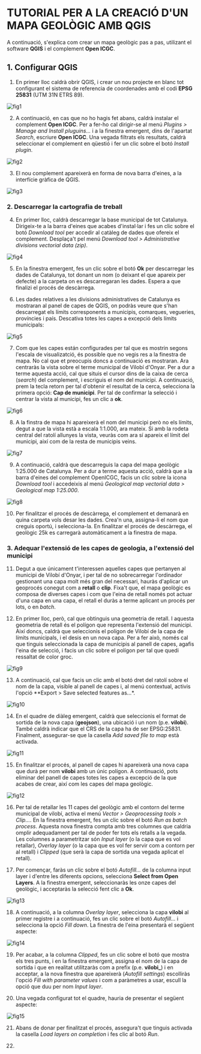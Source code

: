 # TUTORIAL PER A LA CREACIÓ D'UN MAPA GEOLÒGIC AMB QGIS

A continuació, s'explica com crear un mapa geològic pas a pas, utilizant el software **QGIS** i el complement **Open ICGC**.

## 1. Configurar QGIS

1. En primer lloc caldrà obrir QGIS, i crear un nou projecte en blanc tot configurant el sistema de referencia de coordenades amb el codi **EPSG 25831** (UTM 31N ETRS 89).

![fig1](_static/fig1.png "Configura el CRS del projecte")

2. A continuació, en cas que no ho hagis fet abans, caldrà instalar el complement **Open ICGC**. Per a fer-ho cal dirigir-se al menú *Plugins > Manage and Install pluguins...* i a la finestra emergent, dins de l'apartat *Search*, escriure **Open ICGC**. Una vegada filtrats els resultats, caldrà seleccionar el complement en qüestió i fer un clic sobre el botó *Install plugin*.

![fig2](_static/fig2.png "Instal·la el complement Open ICGC")

3. El nou complement apareixerà en forma de nova barra d'eines, a la interfície gràfica de QGIS.

![fig3](_static/fig3.png "Aparença del complement Open ICGC")

### 2. Descarregar la cartografia de treball

4. En primer lloc, caldrà descarregar la base municipal de tot Catalunya. Dirigeix-te a la barra d'eines que acabes d'instal·lar i fes un clic sobre el botó *Download tool* per accedir al catàleg de dades que ofereix el complement. Desplaça't pel menú *Download tool > Administrative divisions vectorial data (zip)*.

![fig4](_static/fig4.png "Obten dades")

5.  En la finestra emergent, fes un clic sobre el botó **Ok** per descarregar les dades de Catalunya, tot donant un nom (o deixant el que apareix per defecte) a la carpeta on es descarregaran les dades. Espera a que finalizi el procés de descàrrega.

6. Les dades relatives a les divisions administratives de Catalunya es mostraran al panel de capes de QGIS, on podràs veure que s'han descarregat els límits corresponents a municipis, comarques, vegueries, províncies i país. Descativa totes les capes a excepció dels límits municipals:

![fig5](_static/fig5.png "Activa la capa de límits municipals")
   
7. Com que les capes están configurades per tal que es mostrin segons l'escala de visualizatció, és possible que no vegis res a la finestra de mapa. No cal que et preocupis doncs a continuació es mostraran. Ara centraràs la vista sobre el terme municipal de Vilobí d'Onyar. Per a dur a terme aquesta acció, cal que situis el cursor dins de la caixa de cerca (*search*) del complement, i escriguis el nom del municipi. A continuació, prem la tecla retorn per tal d'obtenir el resultat de la cerca, selecciona la primera opció: **Cap de municipi**. Per tal de confirmar la selecció i centrar la vista al municipi, fes un clic a **ok**.

![fig6](_static/fig6.png "Centra la vista a Vilobí d'Onyar")

8. A la finstra de mapa hi apareixerà el nom del municipi però no els límits, degut a que la vista està a escala 1:1.000, ara mateix. Si amb la rodeta central del ratolí allunyes la vista, veuràs com ara sí apareix el límit del municipi, així com de la resta de municipis veins.

![fig7](_static/fig7.png "Visualització dels límits municipals")
   
9. A continuació, caldrà que descarreguis la capa del mapa geològic 1:25.000 de Catalunya. Per a dur a terme aquesta acció, caldrà que a la barra d'eines del complement OpenICGC, facis un clic sobre la icona *Download tool* i accedeixis al menú *Geological map vectorial data > Geological map 1:25.000*. 

![fig8](_static/fig8.png "Descarrega el geològic")

10. Per finalitzar el procés de descàrrega, el complement et demanarà en quina carpeta vols desar les dades. Crea'n una, assigna-li el nom que creguis oportú, i selecciona-la. En finalitzar el procés de descàrrega, el geològic 25k es carregarà automàticament a la finestra de mapa.

### 3. Adequar l'extensió de les capes de geologia, a l'extensió del municipi

11. Degut a que únicament t'interessen aquelles capes que pertanyen al municipi de Vilobí d'Onyar, i per tal de no sobrecarregar l'ordinador gestionant una capa molt més gran del necessari, hauràs d'aplicar un geoprocés conegut com a **retall** o **clip**. Fixa't que, el mapa geològic es composa de diverses capes i com que l'eina de retall només pot actuar d'una capa en una capa, el retall el duràs a terme aplicant un procés per lots, o en *batch*.

12. En primer lloc, però, cal que obtinguis una geometria de retall. I aquesta geometria de retall és el polígon que representa l'extensió del municipi. Així doncs, caldrà que seleccionis el polígon de Vilobí de la capa de límits municipals, i el desis en un nova capa. Per a fer això, només cal que tinguis seleccionada la capa de municipis al panell de capes, agafis l'eina de selecció, i facis un clic sobre el polígon per tal que quedi ressaltat de color groc.

![fig9](_static/fig9.gif "Selecciona el polígon")

13. A continuació, cal que facis un clic amb el botó dret del ratolí sobre el nom de la capa, visible al panell de capes i, al menú contextual, activis l'opció **Export > Save selected features as...*.

![fig10](_static/fig10.png "Exporta els elements seleccionats")

14. En el quadre de diàleg emergent, caldrà que seleccionis el format de sortida de la nova capa (**geojson**), una ubicació i un nom (p.e. **vilobi**). També caldrà indicar que el CRS de la capa ha de ser EPSG:25831. Finalment, assegurar-se que la casella *Add saved file to map* està activada.  

![fig11](_static/fig11.png "Configura la capa a exportar")

15. En finalitzar el procés, al panell de capes hi apareixerà una nova capa que durà per nom **vilobi** amb un únic polígon. A continuació, pots eliminar del panell de capes totes les capes a excepció de la que acabes de crear, així com les capes del mapa geològic.

![fig12](_static/fig12.png "Organització del panell de capes")

16. Per tal de retallar les 11 capes del geològic amb el contorn del terme municipal de vilobí, activa el menú *Vector > Geoprocessing tools > Clip...*. En la finestra emergent, fes un clic sobre el botó *Run as batch process*. Aquesta nova finestra compta amb tres columnes que caldria omplir adequadament per tal de poder fer tots els retalls a la vegada. Les columnes a parametritzar són *Input layer* (o la capa que es vol retallar), *Overlay layer* (o la capa que es vol fer servir com a contorn per al retall) i *Clipped* (que serà la capa de sortida una vegada aplicat el retall).

17. Per començar, faràs un clic sobre el botó *Autofill...* de la columna input layer i d'entre les diferents opcions, selecciona **Select from Open Layers**. A la finestra emergent, seleccionaràs les onze capes del geològic, i acceptaràs la selecció fent clic a **Ok**. 

![fig13](_static/fig13.png "selecció de les capes a retallar")

18. A continuació, a la columna *Overlay layer*, selecciona la capa **vilobi** al primer registre i a continuació, fes un clic sobre el botó *Autofill...* i selecciona la opció *Fill down*. La finestra de l'eina presentarà el següent aspecte:

![fig14](_static/fig14.png "Configuració de l'eina de retall per lots")

19. Per acabar, a la columna *Clipped*, fes un clic sobre el botó que mostra els tres punts, i en la finestra emergent, assigna el nom de la capa de sortida i que en realitat utilitzaràs com a prefix (p.e. **vilobi_**) i en acceptar, a la nova finestra que apareixerà (*Autofill settings*) escolliràs l'opció *Fill with parameter values* i com a paràmetres a usar, escull la opció que duu per nom *Input layer*.

20. Una vegada configurat tot el quadre, hauria de presentar el següent aspecte:

![fig15](_static/fig15.png "Aspecte del quadre de diàleg de l'eina")

21. Abans de donar per finalitzat el procés, assegura't que tinguis activada la casella *Load layers on completion* i fes clic al botó *Run*.

22.  
